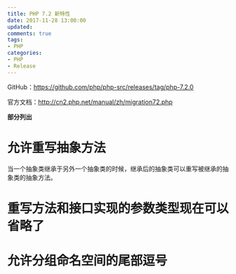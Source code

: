 ```yaml
---
title: PHP 7.2 新特性
date: 2017-11-28 13:00:00
updated:
comments: true
tags:
- PHP
categories:
- PHP
- Release
---
```


GitHub：https://github.com/php/php-src/releases/tag/php-7.2.0

官方文档：http://cn2.php.net/manual/zh/migration72.php

<!--more-->

**部分列出**

# 允许重写抽象方法

当一个抽象类继承于另外一个抽象类的时候，继承后的抽象类可以重写被继承的抽象类的抽象方法。

# 重写方法和接口实现的参数类型现在可以省略了

# 允许分组命名空间的尾部逗号
